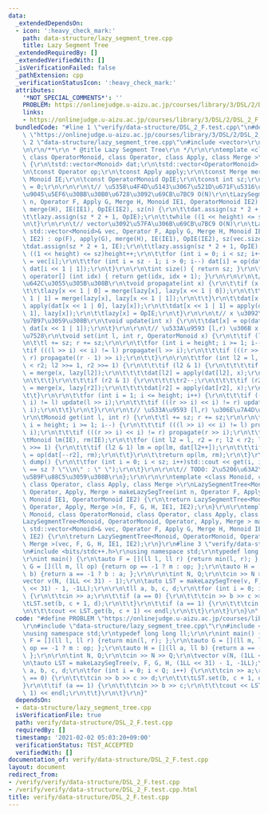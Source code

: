 ```yaml
---
data:
  _extendedDependsOn:
  - icon: ':heavy_check_mark:'
    path: data-structure/lazy_segment_tree.cpp
    title: Lazy Segment Tree
  _extendedRequiredBy: []
  _extendedVerifiedWith: []
  _isVerificationFailed: false
  _pathExtension: cpp
  _verificationStatusIcon: ':heavy_check_mark:'
  attributes:
    '*NOT_SPECIAL_COMMENTS*': ''
    PROBLEM: https://onlinejudge.u-aizu.ac.jp/courses/library/3/DSL/2/DSL_2_F
    links:
    - https://onlinejudge.u-aizu.ac.jp/courses/library/3/DSL/2/DSL_2_F
  bundledCode: "#line 1 \"verify/data-structure/DSL_2_F.test.cpp\"\n#define PROBLEM\
    \ \"https://onlinejudge.u-aizu.ac.jp/courses/library/3/DSL/2/DSL_2_F\"\r\n#line\
    \ 2 \"data-structure/lazy_segment_tree.cpp\"\n#include <vector>\r\n#include <iostream>\r\
    \n\r\n/**\r\n * @title Lazy Segment Tree\r\n */\r\n\r\ntemplate <class Monoid,\
    \ class OperatorMonoid, class Operator, class Apply, class Merge >\r\nstruct LazySegmentTree\
    \ {\r\n\tstd::vector<Monoid> dat;\r\n\tstd::vector<OperatorMonoid> lazy;\r\n\r\
    \n\tconst Operator op;\r\n\tconst Apply apply;\r\n\tconst Merge merge;\r\n\tconst\
    \ Monoid IE;\r\n\tconst OperatorMonoid OpIE;\r\n\tconst int sz;\r\n\tint height\
    \ = 0;\r\n\r\n\r\n\t// \u5358\u4F4D\u5143\u3067\u521D\u671F\u5316\u3055\u308C\u305F\
    \u9045\u5EF6\u30BB\u30B0\u6728\u3092\u69CB\u7BC9 O(N)\r\n\tLazySegmentTree(int\
    \ n, Operator F, Apply G, Merge H, Monoid IE1, OperatorMonoid IE2) : op(F), apply(G),\
    \ merge(H), IE(IE1), OpIE(IE2), sz(n) {\r\n\t\tdat.assign(sz * 2 + 1, IE);\r\n\
    \t\tlazy.assign(sz * 2 + 1, OpIE);\r\n\t\twhile ((1 << height) <= sz)height++;\r\
    \n\t}\r\n\r\n\t// vector\u3092\u57FA\u306B\u69CB\u7BC9 O(N)\r\n\tLazySegmentTree(const\
    \ std::vector<Monoid>& vec, Operator F, Apply G, Merge H, Monoid IE1, OperatorMonoid\
    \ IE2) : op(F), apply(G), merge(H), IE(IE1), OpIE(IE2), sz(vec.size()) {\r\n\t\
    \tdat.assign(sz * 2 + 1, IE);\r\n\t\tlazy.assign(sz * 2 + 1, OpIE);\r\n\t\twhile\
    \ ((1 << height) <= sz)height++;\r\n\t\tfor (int i = 0; i < sz; i++) dat[i + sz]\
    \ = vec[i];\r\n\t\tfor (int i = sz - 1; i > 0; i--) dat[i] = op(dat[i << 1 | 0],\
    \ dat[i << 1 | 1]);\r\n\t}\r\n\r\n\tint size() { return sz; }\r\n\tconst Monoid&\
    \ operator[] (int idx) { return get(idx, idx + 1); }\r\n\r\n\r\n\t// x \u3092\u4F1D\
    \u642C\u3055\u305B\u308B\r\n\tvoid propagate(int x) {\r\n\t\tif (x < sz) {\r\n\
    \t\t\tlazy[x << 1 | 0] = merge(lazy[x], lazy[x << 1 | 0]);\r\n\t\t\tlazy[x <<\
    \ 1 | 1] = merge(lazy[x], lazy[x << 1 | 1]);\r\n\t\t}\r\n\t\tdat[x << 1 | 0] =\
    \ apply(dat[x << 1 | 0], lazy[x]);\r\n\t\tdat[x << 1 | 1] = apply(dat[x << 1 |\
    \ 1], lazy[x]);\r\n\t\tlazy[x] = OpIE;\r\n\t}\r\n\r\n\t// x \u3092\u518D\u8A08\
    \u7B97\u3059\u308B\r\n\tvoid update(int x) {\r\n\t\tdat[x] = op(dat[x << 1 | 0],\
    \ dat[x << 1 | 1]);\r\n\t}\r\n\r\n\t// \u533A\u9593 [l,r) \u306B x \u3092\u4F5C\
    \u7528\r\n\tvoid set(int l, int r, OperatorMonoid x) {\r\n\t\tif (l >= r)return;\r\
    \n\t\tl += sz; r += sz;\r\n\r\n\t\tfor (int i = height; i >= 1; i--) {\r\n\t\t\
    \tif (((l >> i) << i) != l) propagate(l >> i);\r\n\t\t\tif (((r >> i) << i) !=\
    \ r) propagate((r - 1) >> i);\r\n\t\t}\r\n\r\n\t\tfor (int l2 = l, r2 = r; l2\
    \ < r2; l2 >>= 1, r2 >>= 1) {\r\n\t\t\tif (l2 & 1) {\r\n\t\t\t\tif (l2 < sz)lazy[l2]\
    \ = merge(x, lazy[l2]);\r\n\t\t\t\tdat[l2] = apply(dat[l2], x);\r\n\t\t\t\tl2++;\r\
    \n\t\t\t}\r\n\t\t\tif (r2 & 1) {\r\n\t\t\t\tr2--;\r\n\t\t\t\tif (r2 < sz)lazy[r2]\
    \ = merge(x, lazy[r2]);\r\n\t\t\t\tdat[r2] = apply(dat[r2], x);\r\n\t\t\t}\r\n\
    \t\t}\r\n\r\n\t\tfor (int i = 1; i <= height; i++) {\r\n\t\t\tif (((l >> i) <<\
    \ i) != l) update(l >> i);\r\n\t\t\tif (((r >> i) << i) != r) update((r - 1) >>\
    \ i);\r\n\t\t}\r\n\t}\r\n\r\n\t// \u533A\u9593 [l,r) \u306E\u7A4D\u3092\u53D6\u5F97\
    \r\n\tMonoid get(int l, int r) {\r\n\t\tl += sz; r += sz;\r\n\r\n\t\tfor (int\
    \ i = height; i >= 1; i--) {\r\n\t\t\tif (((l >> i) << i) != l) propagate(l >>\
    \ i);\r\n\t\t\tif (((r >> i) << i) != r) propagate(r >> i);\r\n\t\t}\r\n\r\n\t\
    \tMonoid lm(IE), rm(IE);\r\n\t\tfor (int l2 = l, r2 = r; l2 < r2; l2 >>= 1, r2\
    \ >>= 1) {\r\n\t\t\tif (l2 & 1) lm = op(lm, dat[l2++]);\r\n\t\t\tif (r2 & 1) rm\
    \ = op(dat[--r2], rm);\r\n\t\t}\r\n\t\treturn op(lm, rm);\r\n\t}\r\n\r\n\tvoid\
    \ dump() {\r\n\t\tfor (int i = 0; i < sz; i++)std::cout << get(i, i + 1) << (i\
    \ == sz ? \"\\n\" : \" \");\r\n\t}\r\n\r\n\t// TODO: 2\u5206\u63A2\u7D22\u3092\
    \u5B9F\u88C5\u3059\u308B\r\n};\r\n\r\n\r\ntemplate <class Monoid, class OperatorMonoid,\
    \ class Operator, class Apply, class Merge >\r\nLazySegmentTree<Monoid, OperatorMonoid,\
    \ Operator, Apply, Merge > makeLazySegTree(int n, Operator F, Apply G, Merge H,\
    \ Monoid IE1, OperatorMonoid IE2) {\r\n\treturn LazySegmentTree<Monoid, OperatorMonoid,\
    \ Operator, Apply, Merge >(n, F, G, H, IE1, IE2);\r\n}\r\n\r\ntemplate <class\
    \ Monoid, class OperatorMonoid, class Operator, class Apply, class Merge >\r\n\
    LazySegmentTree<Monoid, OperatorMonoid, Operator, Apply, Merge > makeLazySegTree(const\
    \ std::vector<Monoid>& vec, Operator F, Apply G, Merge H, Monoid IE1, OperatorMonoid\
    \ IE2) {\r\n\treturn LazySegmentTree<Monoid, OperatorMonoid, Operator, Apply,\
    \ Merge >(vec, F, G, H, IE1, IE2);\r\n}\r\n#line 3 \"verify/data-structure/DSL_2_F.test.cpp\"\
    \n#include <bits/stdc++.h>\r\nusing namespace std;\r\ntypedef long long ll;\r\n\
    \r\nint main() {\r\n\tauto F = [](ll l, ll r) {return min(l, r); };\r\n\tauto\
    \ G = [](ll m, ll op) {return op == -1 ? m : op; };\r\n\tauto H = [](ll a, ll\
    \ b) {return a == -1 ? b : a; };\r\n\r\n\tint N, Q;\r\n\tcin >> N >> Q;\r\n\t\
    vector v(N, (1LL << 31) - 1);\r\n\tauto LST = makeLazySegTree(v, F, G, H, (1LL\
    \ << 31) - 1, -1LL);\r\n\r\n\tll a, b, c, d;\r\n\tfor (int i = 0; i < Q; i++)\
    \ {\r\n\t\tcin >> a;\r\n\t\tif (a == 0) {\r\n\t\t\tcin >> b >> c >> d;\r\n\t\t\
    \tLST.set(b, c + 1, d);\r\n\t\t}\r\n\t\tif (a == 1) {\r\n\t\t\tcin >> b >> c;\r\
    \n\t\t\tcout << LST.get(b, c + 1) << endl;\r\n\t\t}\r\n\t}\r\n}\n"
  code: "#define PROBLEM \"https://onlinejudge.u-aizu.ac.jp/courses/library/3/DSL/2/DSL_2_F\"\
    \r\n#include \"data-structure/lazy_segment_tree.cpp\"\r\n#include <bits/stdc++.h>\r\
    \nusing namespace std;\r\ntypedef long long ll;\r\n\r\nint main() {\r\n\tauto\
    \ F = [](ll l, ll r) {return min(l, r); };\r\n\tauto G = [](ll m, ll op) {return\
    \ op == -1 ? m : op; };\r\n\tauto H = [](ll a, ll b) {return a == -1 ? b : a;\
    \ };\r\n\r\n\tint N, Q;\r\n\tcin >> N >> Q;\r\n\tvector v(N, (1LL << 31) - 1);\r\
    \n\tauto LST = makeLazySegTree(v, F, G, H, (1LL << 31) - 1, -1LL);\r\n\r\n\tll\
    \ a, b, c, d;\r\n\tfor (int i = 0; i < Q; i++) {\r\n\t\tcin >> a;\r\n\t\tif (a\
    \ == 0) {\r\n\t\t\tcin >> b >> c >> d;\r\n\t\t\tLST.set(b, c + 1, d);\r\n\t\t\
    }\r\n\t\tif (a == 1) {\r\n\t\t\tcin >> b >> c;\r\n\t\t\tcout << LST.get(b, c +\
    \ 1) << endl;\r\n\t\t}\r\n\t}\r\n}"
  dependsOn:
  - data-structure/lazy_segment_tree.cpp
  isVerificationFile: true
  path: verify/data-structure/DSL_2_F.test.cpp
  requiredBy: []
  timestamp: '2021-02-02 05:03:20+09:00'
  verificationStatus: TEST_ACCEPTED
  verifiedWith: []
documentation_of: verify/data-structure/DSL_2_F.test.cpp
layout: document
redirect_from:
- /verify/verify/data-structure/DSL_2_F.test.cpp
- /verify/verify/data-structure/DSL_2_F.test.cpp.html
title: verify/data-structure/DSL_2_F.test.cpp
---
```

